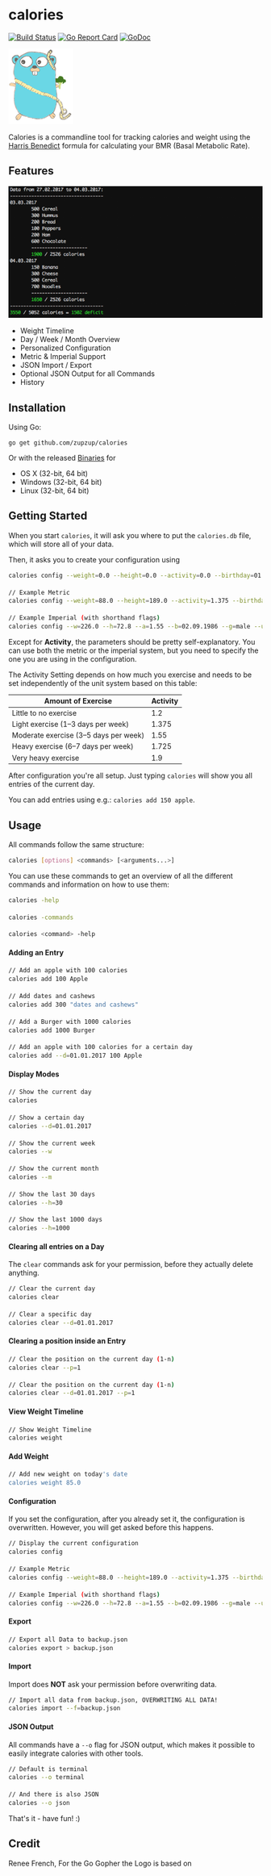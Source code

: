 calories
=========

[![Build Status](https://travis-ci.org/zupzup/calories.svg?branch=master)](https://travis-ci.org/zupzup/calories)
[![Go Report Card](https://goreportcard.com/badge/github.com/zupzup/calories)](https://goreportcard.com/report/github.com/zupzup/calories)
[![GoDoc](https://godoc.org/github.com/zupzup/calories?status.svg)](http://godoc.org/github.com/zupzup/calories)

![Screenshot](logo.png)

Calories is a commandline tool for tracking calories and weight using the [Harris Benedict](https://en.wikipedia.org/wiki/Harris%E2%80%93Benedict_equation) formula for calculating your BMR (Basal Metabolic Rate).

Features
---------

![Screenshot](screenshot.png)

* Weight Timeline
* Day / Week / Month Overview
* Personalized Configuration
* Metric & Imperial Support 
* JSON Import / Export
* Optional JSON Output for all Commands
* History

Installation
-------------

Using Go:

```
go get github.com/zupzup/calories
```

Or with the released [Binaries](https://github.com/zupzup/calories/releases) for

* OS X (32-bit, 64 bit)
* Windows (32-bit, 64 bit)
* Linux (32-bit, 64 bit)

Getting Started
---------------

When you start `calories`, it will ask you where to put the `calories.db` file, which will store all of your data.

Then, it asks you to create your configuration using

```bash
calories config --weight=0.0 --height=0.0 --activity=0.0 --birthday=01.01.1970 --gender=female --unit=metric

// Example Metric
calories config --weight=88.0 --height=189.0 --activity=1.375 --birthday=02.09.1986 --gender=male --unit=metric

// Example Imperial (with shorthand flags)
calories config --w=226.0 --h=72.8 --a=1.55 --b=02.09.1986 --g=male --u=imperial
```

Except for **Activity**, the parameters should be pretty self-explanatory. You can use both the metric or the imperial system, but you need to specify the one you are using in the configuration.

The Activity Setting depends on how much you exercise and needs to be set independently of the unit system based on this table:

| Amount of Exercise                    | Activity |
|---------------------------------------|----------|
| Little to no exercise	                |   1.2    |
| Light exercise (1–3 days per week)    |   1.375  |
| Moderate exercise (3–5 days per week) |   1.55   |
| Heavy exercise (6–7 days per week)    |   1.725  |
| Very heavy exercise	                |   1.9    |

After configuration you're all setup. Just typing `calories` will show you all entries of the current day.

You can add entries using e.g.: `calories add 150 apple`.

Usage
------

All commands follow the same structure:

```bash
calories [options] <commands> [<arguments...>]
```

You can use these commands to get an overview of all the different commands and information on how to use them:

```bash
calories -help

calories -commands

calories <command> -help
```

#### Adding an Entry

```bash
// Add an apple with 100 calories
calories add 100 Apple

// Add dates and cashews 
calories add 300 "dates and cashews"

// Add a Burger with 1000 calories 
calories add 1000 Burger

// Add an apple with 100 calories for a certain day
calories add --d=01.01.2017 100 Apple
```

#### Display Modes 

```bash
// Show the current day
calories

// Show a certain day
calories --d=01.01.2017

// Show the current week
calories --w

// Show the current month
calories --m

// Show the last 30 days
calories --h=30

// Show the last 1000 days
calories --h=1000
```

#### Clearing all entries on a Day 

The `clear` commands ask for your permission, before they actually delete anything.

```bash
// Clear the current day
calories clear

// Clear a specific day
calories clear --d=01.01.2017
```

#### Clearing a position inside an Entry 

```bash
// Clear the position on the current day (1-n)
calories clear --p=1

// Clear the position on the current day (1-n)
calories clear --d=01.01.2017 --p=1
```

#### View Weight Timeline 

```bash
// Show Weight Timeline
calories weight
```

#### Add Weight

```bash
// Add new weight on today's date
calories weight 85.0 
```

#### Configuration

If you set the configuration, after you already set it, the configuration is overwritten. However, you will get asked before this happens.

```bash
// Display the current configuration
calories config

// Example Metric
calories config --weight=88.0 --height=189.0 --activity=1.375 --birthday=02.09.1986 --gender=male --unit=metric

// Example Imperial (with shorthand flags)
calories config --w=226.0 --h=72.8 --a=1.55 --b=02.09.1986 --g=male --u=imperial
```

#### Export 

```bash
// Export all Data to backup.json
calories export > backup.json
```

#### Import 

Import does **NOT** ask your permission before overwriting data.

```bash
// Import all data from backup.json, OVERWRITING ALL DATA! 
calories import --f=backup.json 
```

#### JSON Output

All commands have a `--o` flag for JSON output, which makes it possible to easily integrate calories with other tools.

```bash
// Default is terminal
calories --o terminal

// And there is also JSON 
calories --o json
```

That's it - have fun! :)

Credit
-------

Renee French, For the Go Gopher the Logo is based on
